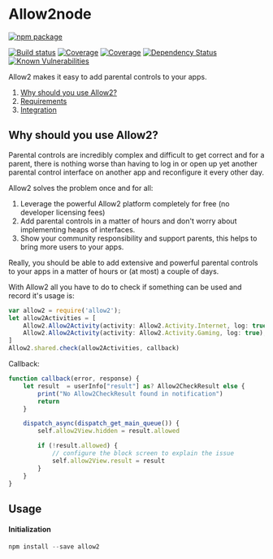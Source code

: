# Allow2node

[![npm package](https://nodei.co/npm/allow2.png?downloads=true&downloadRank=true&stars=true)](https://nodei.co/npm/allow2/)

[![Build status](https://img.shields.io/travis/allow2/allow2/master.svg?style=flat-square)](https://travis-ci.org/allow2/allow2)
[![Coverage](https://img.shields.io/codecov/c/github/allow2node/allow2.svg?style=flat-square)](https://codecov.io/github/allow2/allow2?branch=master)
[![Coverage](https://img.shields.io/coveralls/allow2/allow2.svg?style=flat-square)](https://coveralls.io/r/allow2/allow2)
[![Dependency Status](https://img.shields.io/david/allow2/allow2.svg?style=flat-square)](https://david-dm.org/allow2/allow2)
[![Known Vulnerabilities](https://snyk.io/test/npm/allow2/badge.svg?style=flat-square)](https://snyk.io/test/npm/allow2)

Allow2 makes it easy to add parental controls to your apps.

1. [Why should you use Allow2?](#why-should-you-use-Allow2)
2. [Requirements](#requirements)
3. [Integration](#integration)

## Why should you use Allow2?

Parental controls are incredibly complex and difficult to get correct and for a parent, there is nothing worse than having to log in or open up yet another parental control interface on another app and reconfigure it every other day.

Allow2 solves the problem once and for all:

1. Leverage the powerful Allow2 platform completely for free (no developer licensing fees)
2. Add parental controls in a matter of hours and don't worry about implementing heaps of interfaces.
3. Show your community responsibility and support parents, this helps to bring more users to your apps.

Really, you should be able to add extensive and powerful parental controls to your apps in a matter of hours or (at most) a couple of days.

With Allow2 all you have to do to check if something can be used and record it's usage is:

```js
var allow2 = require('allow2');
let allow2Activities = [
    Allow2.Allow2Activity(activity: Allow2.Activity.Internet, log: true), // this is an internet based app
    Allow2.Allow2Activity(activity: Allow2.Activity.Gaming, log: true),   // and it's gaming related, can also use "Messaging", "Social", "Electricity" and more...
]
Allow2.shared.check(allow2Activities, callback)
```

Callback:

```js
function callback(error, response) {
    let result  = userInfo["result"] as? Allow2CheckResult else {
        print("No Allow2CheckResult found in notification")
        return
    }

    dispatch_async(dispatch_get_main_queue()) {
        self.allow2View.hidden = result.allowed

        if (!result.allowed) {
            // configure the block screen to explain the issue
            self.allow2View.result = result
        }
    }
}

```

## Usage

#### Initialization

```js
npm install --save allow2
```